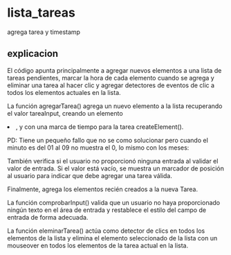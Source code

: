 # lista_tareas
agrega tarea y timestamp

explicacion
------------



El código apunta principalmente a agregar nuevos elementos a una lista de tareas pendientes, marcar la hora de cada elemento cuando se agrega y  eliminar una tarea al hacer clic y agregar detectores de eventos de clic a todos los elementos actuales en la lista.  

La función agregarTarea() agrega un nuevo elemento a la lista recuperando el valor tareaInput, creando un elemento <li>, <a> y <span>  con una marca de tiempo para la tarea  createElement(). 

PD: Tiene un pequeño fallo que no se como solucionar pero cuando el minuto es del 01 al 09 no muestra el 0, lo mismo con los meses:


También verifica si el usuario no proporcionó ninguna entrada al validar el valor de entrada. Si el valor está vacío, se muestra un marcador de posición al usuario para indicar que debe agregar una tarea válida. 

Finalmente, agrega los elementos recién creados a la nueva Tarea. 

 La función comprobarInput() valida que un usuario no haya proporcionado ningún texto en el área de entrada y restablece el estilo del campo de entrada de forma adecuada. 

La función eleminarTarea() actúa como detector de clics en todos los elementos de la lista y elimina el elemento seleccionado de la lista con un  mouseover en todos los elementos de la tarea actual en la lista.
